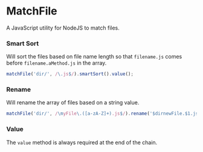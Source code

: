 # MatchFile
A JavaScript utility for NodeJS to match files.

### Smart Sort

Will sort the files based on file name length so that `filename.js` comes before `filename.aMethod.js` in the array.

```javascript
matchFile('dir/', /\.js$/).smartSort().value();
```

### Rename

Will rename the array of files based on a string value.

```javascript
matchFile('dir/', /\myFile\.([a-zA-Z]+).js$/).rename('$dirnewFile.$1.js').value();
```

### Value

The `value` method is always required at the end of the chain.
